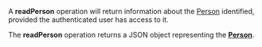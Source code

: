 <a name="readPerson"></a>A **readPerson** operation will return information about the <a href="#people">Person</a> identified, provided the authenticated user has access to it.

The **readPerson** operation returns a JSON object representing the <a href="#people">**Person**</a>.

